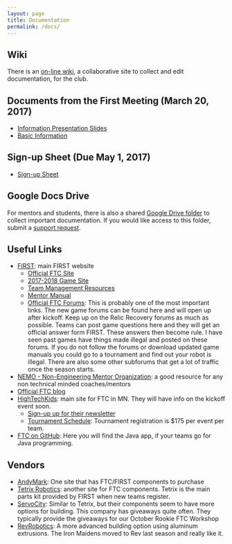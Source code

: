 ```yaml
---
layout: page
title: Documentation
permalink: /docs/
---
```

## Wiki

There is an [on-line wiki][wiki], a collaborative site to collect and edit
documentation, for the club.

## Documents from the First Meeting (March 20, 2017)

- [Information Presentation Slides](https://drive.google.com/open?id=0B7O54woMLwgSS0JhU3JJUVViZjQ)
- [Basic Information](https://drive.google.com/open?id=0B7O54woMLwgSV19ocUlSN1Q5SEE)

## Sign-up Sheet (Due May 1, 2017)

- [Sign-up Sheet](https://drive.google.com/open?id=1gE4w-G6pWufq-snQA_k95VCw7HfDCNvlc92kXj0I-D8)

## Google Docs Drive

For mentors and students, there is also a shared [Google Drive folder][gdrive] to collect
important documentation. If you would like access to this folder, submit a
[support request][issues].

[wiki]: https://github.com/leopardrobotics/leopardrobotics.github.io/wiki
[issues]: https://github.com/leopardrobotics/leopardrobotics.github.io/issues
[gdrive]: https://drive.google.com/drive/folders/0BzuaLFy5OjqVTzg0UUNuQTJSTUU?usp=sharing

## Useful Links


- [FIRST](http://www.firstinspires.org): main FIRST website
  - [Official FTC Site](http://www.firstinspires.org/roboticsprograms/ftc)
  - [2017-2018 Game Site](http://www.firstinspires.org/roboticsprograms/ftc/game)
  - [Team Management Resources](https://www.firstinspires.org/resource-library/ftc/team-management-resources)
  - [Mentor Manual](https://www.firstinspires.org/sites/default/files/uploads/resource_library/ftc/ftc-mentor-manual.pdf)
  - [Official FTC Forums](http://ftcforum.usfirst.org/forum.php): This is
    probably one of the most important links. The new game forums can be found
    here and will open up after kickoff. Keep up on the Relic Recovery forums as
    much as possible. Teams can post game questions here and they will get an
    official answer form FIRST. These answers then become rule. I have seen past
    games have things made illegal and posted on these forums. If you do not
    follow the forums or download updated game manuals you could go to a
    tournament and find out your robot is illegal. There are also some other
    subforums that get a lot of traffic once the season starts.
- [NEMO - Non-Engineering Mentor Organization](http://www.firstnemo.org/): a good resource for any non technical minded coaches/mentors
- [Official FTC blog](http://firsttechchallenge.blogspot.com/)
- [HighTechKids](http://www.hightechkids.org): main site for FTC in MN.  They will have info on the kickoff event soon. 
  - [Sign-up up for their newsletter](http://www.hightechkids.org/subscribe?tdburl=https%3A%2F%2Fwww3%2Ethedatabank%2Ecom%2Fdpg%2F381%2Fpersonal2%2Easp%3Fformid%3Dsignup)
  - [Tournament Schedule](http://www.hightechkids.org/ftc-tournament-schedule): Tournament registration is $175 per event per team.
- [FTC on GitHub](https://github.com/ftctechnh/ftc_app): Here you will find the Java app, if your teams go for Java programming.

## Vendors
- [AndyMark](http://www.andymark.com/FTC-s/274.htm): One site that has FTC/FIRST components to purchase
- [Tetrix Robotics](https://www.tetrixrobotics.com/): another site for FTC components.  Tetrix is the main parts kit provided by FIRST when new teams register.
- [ServoCity](https://www.servocity.com/html/actobotics1.html): Similar to
  Tetrix, but their components seem to have more options for building. This
  company has giveaways quite often. They typically provide the giveaways for
  our October Rookie FTC Workshop
- [RevRobotics](http://www.revrobotics.com/ftc/): A more advanced building
  option using aluminum extrusions. The Iron Maidens moved to Rev last season
  and really like it.
